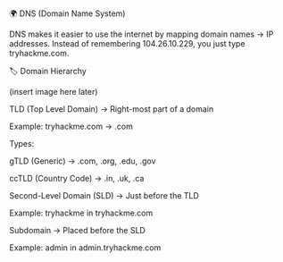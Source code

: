 🌍 DNS (Domain Name System)

DNS makes it easier to use the internet by mapping domain names → IP addresses.
Instead of remembering 104.26.10.229, you just type tryhackme.com.

🏷 Domain Hierarchy

(insert image here later)

TLD (Top Level Domain) → Right-most part of a domain

Example: tryhackme.com → .com

Types:

gTLD (Generic) → .com, .org, .edu, .gov

ccTLD (Country Code) → .in, .uk, .ca

Second-Level Domain (SLD) → Just before the TLD

Example: tryhackme in tryhackme.com

Subdomain → Placed before the SLD

Example: admin in admin.tryhackme.com
